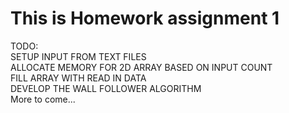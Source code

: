# This is Homework assignment 1  
TODO:  
SETUP INPUT FROM TEXT FILES  
ALLOCATE MEMORY FOR 2D ARRAY BASED ON INPUT COUNT  
FILL ARRAY WITH READ IN DATA  
DEVELOP THE WALL FOLLOWER ALGORITHM  
More to come...